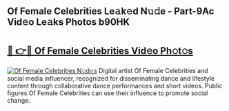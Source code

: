 ## Of Female Celebrities Le𝚊k𝚎d N𝚞𝚍e - Part-9Ac Vid𝚎o Le𝚊ks Photos b90HK

# <h2><a href="http://fbfbtu.evod.top/?m=Of+Female+Celebrities">🔗 👉🔴 Of Female Celebrities Vid𝚎o Ph𝚘t𝚘s</a></h2>

[![Of Female Celebrities N𝚞d𝚎s](https://i.imgur.com/8V9OHl7.gif)](http://fbfbtu.evod.top/?m=Of+Female+Celebrities)
Digital artist Of Female Celebrities and social media influencer, recognized for disseminating dance and lifestyle content through collaborative dance performances and short videos. Public figures Of Female Celebrities can use their influence to promote social change. 
